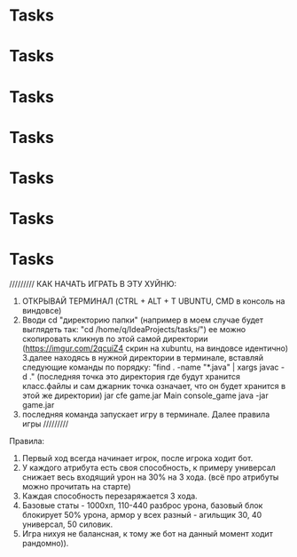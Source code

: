 # Tasks
# Tasks
# Tasks
# Tasks
# Tasks
# Tasks
# Tasks

/////////
КАК НАЧАТЬ ИГРАТЬ В ЭТУ ХУЙНЮ:
1. ОТКРЫВАЙ ТЕРМИНАЛ (CTRL + ALT + T UBUNTU, CMD в консоль на виндовсе)
2. Вводи cd "директорию папки" (например в моем случае будет выглядеть так:
"cd /home/q/IdeaProjects/tasks/")
ее можно скопировать кликнув по этой самой директории
(https://imgur.com/2qcuiZ4 скрин на xubuntu, на виндовсе идентично)
3.далее находясь в нужной директории в терминале, вставляй следующие команды 
по порядку:
"find . -name "*.java" | xargs javac -d ." (последняя 
точка это директория где будут хранится класс.файлы и сам джарник
точка означает, что он будет хранится в этой же директории)
jar cfe game.jar Main console_game
java -jar game.jar
4. последняя команда запускает игру в терминале. Далее правила игры
/////////

Правила:
1. Первый ход всегда начинает игрок, после игрока ходит бот.
2. У каждого атрибута есть своя способность, к примеру универсал снижает весь
входящий урон на 30% на 3 хода. (всё про атрибуты можно прочитать на старте)
3. Каждая способность перезаряжается 3 хода.
4. Базовые статы - 1000хп, 110-440 разброс урона, 
базовый блок блокирует 50% урона, армор у всех разный - 
агильщик 30, 40 универсал, 50 силовик.
5. Игра нихуя не балансная, к тому же бот на данный момент ходит рандомно)).




